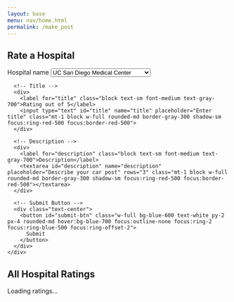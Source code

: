 ```yaml
---
layout: base
menu: nav/home.html
permalink: /make_post
---
```


<div class="flex items-center justify-center min-h-screen bg-gray-100">
  <div class="bg-white p-6 rounded-lg shadow-lg w-full max-w-md">
    <h2 class="text-2xl font-bold mb-4 text-center">Rate a Hospital</h2>
    <div class="space-y-4">
      <!-- Car Type Selection -->
      <div>
        <label for="car_type" class="block text-sm font-medium text-gray-700">Hospital name</label>
        <select id="car_type" name="car_type" class="mt-1 block w-full rounded-md border-gray-300 shadow-sm focus:ring-red-500 focus:border-red-500">
          <option value="gas">UC San Diego Medical Center</option>
          <option value="electric">Rady Children's Hospital</option>
          <option value="hybrid">Scripps Memorial Hospital La Jolla</option>
          <option value="dream">Jacobs Medical Center</option>
        </select>
      </div>

      <!-- Title -->
      <div>
        <label for="title" class="block text-sm font-medium text-gray-700">Rating out of 5</label>
        <input type="text" id="title" name="title" placeholder="Enter title" class="mt-1 block w-full rounded-md border-gray-300 shadow-sm focus:ring-red-500 focus:border-red-500">
      </div>

      <!-- Description -->
      <div>
        <label for="description" class="block text-sm font-medium text-gray-700">Description</label>
        <textarea id="description" name="description" placeholder="Describe your car post" rows="3" class="mt-1 block w-full rounded-md border-gray-300 shadow-sm focus:ring-red-500 focus:border-red-500"></textarea>
      </div>

      <!-- Submit Button -->
      <div class="text-center">
        <button id="submit-btn" class="w-full bg-blue-600 text-white py-2 px-4 rounded-md hover:bg-blue-700 focus:outline-none focus:ring-2 focus:ring-blue-500 focus:ring-offset-2">
          Submit
        </button>
      </div>
    </div>
  </div>
</div>

<!-- Section to display Hospital Ratings -->
<div class="flex items-center justify-center bg-gray-100 py-8">
  <div class="bg-white p-6 rounded-lg shadow-lg w-full max-w-md">
    <h2 class="text-2xl font-bold mb-4 text-center">All Hospital Ratings</h2>
    <div id="hospital-ratings-container" class="space-y-4">
      <!-- Ratings will be loaded here by JavaScript -->
      <p class="text-gray-500 text-center">Loading ratings...</p>
    </div>
  </div>
</div>

<script type="module">
  let pythonURI;
  if (location.hostname === "localhost") {
    pythonURI = "https://medipulse.opencodingsociety.com/";
  } else if (location.hostname === "127.0.0.1") {
    pythonURI = "https://medipulse.opencodingsociety.com/";
  } else {
    pythonURI = "https://medipulse.opencodingsociety.com/";
  }

  async function createPost(post) {
    const postOptions = {
      method: "POST",
      mode: "cors",
      cache: "default",
      credentials: "include",
      headers: {
        "Content-Type": "application/json",
        "X-Origin": "client",
      },
      body: JSON.stringify({
        title: post.title,
        description: post.description,
        car_type: post.car_type,
        image_base64_table: [] // required field in API
      }),
    };

    const endpoint = pythonURI + "/api/carPost";

    try {
      const response = await fetch(endpoint, postOptions);
      if (!response.ok) {
        throw new Error(`Failed to create post: ${response.status}`);
      }
      const result = await response.json();
      return true;
    } catch (error) {
      console.error("Error creating post:", error.message);
      return false;
    }
  }

  const submitButton = document.getElementById('submit-btn');

  async function submit() {
    const title = document.getElementById('title').value;
    const description = document.getElementById('description').value;
    const carType = document.getElementById('car_type').value;

    if (!title || !description || !carType) {
      alert('All fields are required');
      return;
    }

    try {
      const created = await createPost({
        title: title,
        description: description,
        car_type: carType
      });

      if (created) {
        window.location.href = '{{site.baseurl}}/allPosts';
      } else {
        alert('Failed to create post. Please try again.');
      }
    } catch (error) {
      console.error('Error creating post:', error);
      alert('An error occurred while creating your post. Please try again.');
    }
  }

  // Function to load and display hospital ratings
  async function loadHospitalRatings() {
    const endpoint = pythonURI + "/api/carPost"; // Use the carPost endpoint

    // Define fetchOptions if not already available
    const fetchOptions = {
      method: 'GET',
      mode: 'cors',
      cache: 'default',
      credentials: 'include',
      headers: {
          'Content-Type': 'application/json',
          'X-Origin': 'client' // Custom header
      },
    };

    try {
      const response = await fetch(endpoint, fetchOptions);

      if (!response.ok) {
        throw new Error(`Failed to fetch hospital ratings: ${response.status}`);
      }

      const ratings = await response.json();
      const container = document.getElementById('hospital-ratings-container');
      container.innerHTML = ''; // Clear loading message

      if (ratings.length === 0) {
        container.innerHTML = '<p class="text-gray-500 text-center">No ratings found.</p>';
        return;
      }

      ratings.forEach(rating => {
        const ratingElement = document.createElement('div');
        ratingElement.classList.add('p-4', 'border', 'rounded-md', 'shadow-sm');
        ratingElement.innerHTML = `
          <h3 class="text-lg font-semibold text-gray-800">${rating.hospital || rating.title}</h3>
          <p class="text-sm text-gray-600 mb-2">Rating: ${rating.rating}/5</p>
          <p class="text-gray-700">${rating.description}</p>
          <div class="text-right text-sm text-gray-500 mt-2">
            Posted by ${rating.user ? rating.user.name : 'Unknown User'} on ${new Date(rating.date_posted).toLocaleDateString()}
          </div>
        `;
        container.appendChild(ratingElement);
      });

    } catch (error) {
      console.error('Error loading hospital ratings:', error);
      const container = document.getElementById('hospital-ratings-container');
      container.innerHTML = '<p class="text-red-600 text-center">Error loading ratings.</p>';
    }
  }

  submitButton.addEventListener('click', submit);

  // Load ratings when the page loads
  loadHospitalRatings();
</script>
